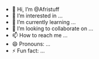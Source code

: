 - 👋 Hi, I’m @Afristuff
- 👀 I’m interested in ...
- 🌱 I’m currently learning ...
- 💞️ I’m looking to collaborate on ...
- 📫 How to reach me ...
- 😄 Pronouns: ...
- ⚡ Fun fact: ...

<!---
Afristuff/Afristuff is a ✨ special ✨ repository because its `README.md` (this file) appears on your GitHub profile.
You can click the Preview link to take a look at your changes.
--->

